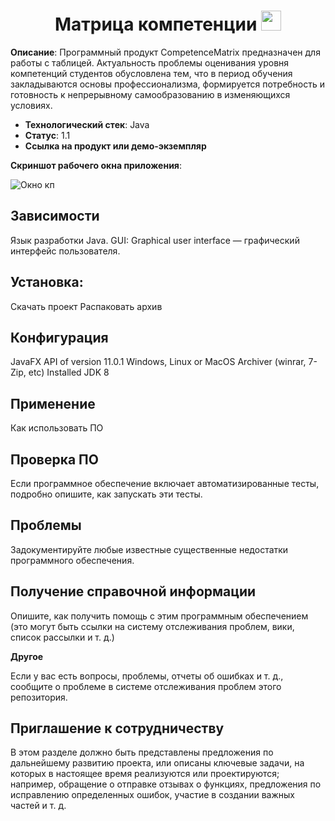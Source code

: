 <h1 align="center">Матрица компетенции</a> 
<img src="https://github.com/blackcater/blackcater/raw/main/images/Hi.gif" height="32"/></h1>

**Описание**: Программный продукт СompetenceMatrix предназначен для работы с таблицей. Актуальность проблемы оценивания уровня компетенций студентов обусловлена тем, что в период обучения закладываются основы профессионализма, формируется потребность и готовность к непрерывному самообразованию в изменяющихся условиях. 

  - **Технологический стек**: Java
  - **Статус**: 1.1
  - **Ссылка на продукт или демо-экземпляр**
 

**Скриншот рабочего окна приложения**: 

![Окно кп](https://user-images.githubusercontent.com/98955343/172567920-5c3dbae8-bfe3-4bc3-99e8-fbcdfef349c6.png)



## Зависимости

Язык разработки Java. GUI: Graphical user interface — графический интерфейс пользователя.

## Установка:

Скачать проект
Распаковать архив

## Конфигурация
JavaFX API of version 11.0.1
Windows, Linux or MacOS
Archiver (winrar, 7-Zip, etc)
Installed JDK 8
## Применение

Как использовать ПО

## Проверка ПО

Если программное обеспечение включает автоматизированные тесты, подробно опишите, как запускать эти тесты.

## Проблемы

Задокументируйте любые известные существенные недостатки программного обеспечения.

## Получение справочной информации

Опишите, как получить помощь с этим программным обеспечением (это могут быть ссылки на систему отслеживания проблем, вики, список рассылки и т. д.)

**Другое**

Если у вас есть вопросы, проблемы, отчеты об ошибках и т. д., сообщите о проблеме в системе отслеживания проблем этого репозитория.

## Приглашение к сотрудничеству

В этом разделе должно быть представлены предложения по дальнейшему развитию проекта, или описаны ключевые задачи, на которых в настоящее время реализуются или проектируются; например, обращение о отправке отзывах о функциях, предложения по исправлению определенных ошибок, участие в создании важных частей и т. д.




